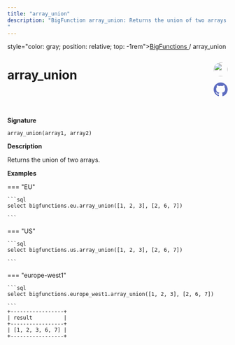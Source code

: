 ```yaml
---
title: "array_union"
description: "BigFunction array_union: Returns the union of two arrays.
"
---
```


<span>style="color: gray; position: relative; top: -1rem"><a href="..">BigFunctions </a> / array_union</span>

# array_union


<div style="position: relative; top: -4rem; margin-bottom:  -2rem; text-align: right; z-index: 9999;">
  
  <a href="https://www.linkedin.com/in/axel-thevenot/" title="Author: Axel Thevenot" target="_blank">
    <img src="https://avatars.githubusercontent.com/u/39374103?v=4" width="32" style=" border-radius: 50% !important">
  </a>
  
  <a href="array_union.yaml" title="Edit on GitHub" target="_blank"><svg xmlns="http://www.w3.org/2000/svg" width="32" height="32" viewBox="0 0 24 24"><path fill="#5d6cc0" d="M12 0c-6.626 0-12 5.373-12 12 0 5.302 3.438 9.8 8.207 11.387.599.111.793-.261.793-.577v-2.234c-3.338.726-4.033-1.416-4.033-1.416-.546-1.387-1.333-1.756-1.333-1.756-1.089-.745.083-.729.083-.729 1.205.084 1.839 1.237 1.839 1.237 1.07 1.834 2.807 1.304 3.492.997.107-.775.418-1.305.762-1.604-2.665-.305-5.467-1.334-5.467-5.931 0-1.311.469-2.381 1.236-3.221-.124-.303-.535-1.524.117-3.176 0 0 1.008-.322 3.301 1.23.957-.266 1.983-.399 3.003-.404 1.02.005 2.047.138 3.006.404 2.291-1.552 3.297-1.23 3.297-1.23.653 1.653.242 2.874.118 3.176.77.84 1.235 1.911 1.235 3.221 0 4.609-2.807 5.624-5.479 5.921.43.372.823 1.102.823 2.222v3.293c0 .319.192.694.801.576 4.765-1.589 8.199-6.086 8.199-11.386 0-6.627-5.373-12-12-12z"/></svg></a>
</div>



**Signature** 
```
array_union(array1, array2)
```

**Description**

Returns the union of two arrays.






**Examples**













=== "EU"

    ```sql
    select bigfunctions.eu.array_union([1, 2, 3], [2, 6, 7])
    
    ```




=== "US"

    ```sql
    select bigfunctions.us.array_union([1, 2, 3], [2, 6, 7])
    
    ```




=== "europe-west1"

    ```sql
    select bigfunctions.europe_west1.array_union([1, 2, 3], [2, 6, 7])
    
    ```









<pre style="margin-top: -1rem;">
<code style="padding-top: 0px; padding-bottom: 0px;">+-----------------+
| result          |
+-----------------+
| [1, 2, 3, 6, 7] |
+-----------------+
</code>
</pre>









